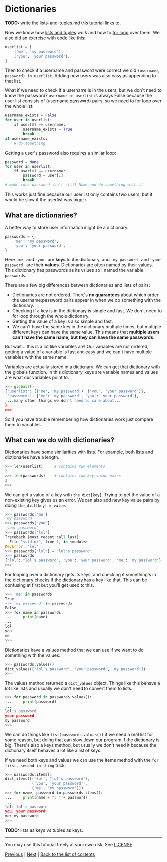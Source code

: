 # Dictionaries

**TODO:** write the lists-and-tuples.md this tutorial links to.

Now we know how [lists and tuples](lists-and-tuples.md) work and how
to [for loop](loops.md#for-loops) over them. We also did an exercise
with code like this:

```py
userlist = [
    ('me', 'my password'),
    ('you', 'your password'),
]
```

Then to check if a username and password were correct we did
`(username, password) in userlist`. Adding new users was also easy as
appending to that list.

What if we need to check if a username is in the users, but we don't
need to know the password? `username in userlist` is always False
because the user list consists of (username,password) pairs, so we need
to for loop over the whole list:

```py
username_exists = False
for user in userlist:
    if user[0] == username:
        username_exists = True
        break
if username_exists:
    # do something
```

Getting a user's password also requires a similar loop:

```py
password = None
for user in userlist:
    if user[0] == username:
        password = user[1]
        break
# make sure password isn't still None and do something with it
```

This works just fine because our user list only contains two users, but
it would be slow if the userlist was bigger.

## What are dictionaries?

A better way to store user information might be a dictionary.

```py
passwords = {
    'me': 'my password',
    'you': 'your password',
}
```

Here `'me'` and `'you'` are **keys** in the dictionary, and
`'my password'` and `'your password'` are their **values**. Dictionaries
are often named by their values. This dictionary has passwords as its
values so I named the variable `passwords`.

There are a few big differences between dictionaries and lists of pairs:

- Dictionaries are not ordered. There's **no guarantees** about which
    order the username:password pairs appear in when we do something
    with the dictionary.
- Checking if a key is in the dictionary is simple and fast. We don't
    need to for loop through the whole dictionary.
- Getting the value of a key is also simple and fast.
- We can't have the same key in the dictionary multiple times, but
    multiple different keys can have the same value. This means that
    **multiple users can't have the same name, but they can have the
    same passwords**.

But wait... this is a lot like variables are! Our variables are not
ordered, getting a value of a variable is fast and easy and we can't
have multiple variables with the same name.

Variables are actually stored in a dictionary. We can get that
dictionary with the globals function. In this dictionary, keys are
variable names and values are what our variables point to.

```py
>>> globals()
{'userlist': [('me', 'my password'), ('you', 'your password')],
 'passwords': {'me': 'my password', 'you': 'your password'},
 ...many other things we don't need to care about...
}
>>> 
```

So if you have trouble remembering how dictionaries work just compare
them to variables.

## What can we do with dictionaries?

Dictionaries have some similarities with lists. For example, both
lists and dictionaries have a length.

```py
>>> len(userlist)     # contains two elements
2
>>> len(passwords)    # contains two key:value pairs
2
>>> 
```

We can get a value of a key with `the_dict[key]`. Trying to get the
value of a non-existing key gives us an error. We can also add new
key:value pairs by doing `the_dict[key] = value`.

```py
>>> passwords['me']
'my password'
>>> passwords['you']
'your password'
>>> passwords['lol']
Traceback (most recent call last):
  File "<stdin>", line 1, in <module>
KeyError: 'lol'
>>> passwords["lol"] = "lol's password"
>>> passwords
{'lol': "lol's password", 'you': 'your password', 'me': 'my password'}
>>> 
```

For looping over a dictionary gets its keys, and checking if something's
in the dictionary checks if the dictionary has a key like that. This can
be confusing at first but you'll get used to this.

```py
>>> 'me' in passwords
True
>>> 'my password' in passwords
False
>>> for name in passwords:
...     print(name)
... 
lol
you
me
>>> 
```

Dictionaries have a values method that we can use if we want to do
something with the values:

```py
>>> passwords.values()
dict_values(["lol's password", 'your password', 'my password'])
>>> 
```

The values method returned a `dict_values` object. Things like this
behave a lot like lists and usually we don't need to convert them to
lists.

```py
>>> for password in passwords.values():
...     print(password)
... 
lol's password
your password
my password
>>> 
```

We can do things like `list(passwords.values())` if we need a real list
for some reason, but doing that can slow down our program if the
dictionary is big. There's also a keys method, but usually we don't need
it because the dictionary itself behaves a lot like a list of keys.

If we need both keys and values we can use the items method with the
`for first, second in thing` trick.

```py
>>> passwords.items()
dict_items([('lol', "lol's password"),
            ('you', 'your password'),
            ('me', 'my password')])
>>> for name, password in passwords.items():
...     print(name + ": " + password)
... 
lol: lol's password
you: your password
me: my password
>>> 
```

**TODO:** lists as keys vs tuples as keys.

***

You may use this tutorial freely at your own risk. See
[LICENSE](LICENSE).

[Previous](trey-hunner-zip-and-enumerate.md) | [Next](defining-functions.md) |
[Back to the list of contents](README.md#list-of-contents)
